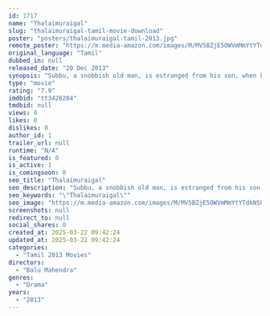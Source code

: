 ```yaml
---
id: 1717
name: "Thalaimuraigal"
slug: "thalaimuraigal-tamil-movie-download"
poster: "posters/thalaimuraigal-tamil-2013.jpg"
remote_poster: "https://m.media-amazon.com/images/M/MV5BZjE5OWVmMmYtYTdkNS00MTc2LWJiOTQtYTVhY2ZjNjU2MmRlXkEyXkFqcGdeQXVyMTEzNzg0Mjkx._V1_SX300.jpg"
original_language: "Tamil"
dubbed_in: null
released_date: "20 Dec 2013"
synopsis: "Subbu, a snobbish old man, is estranged from his son, when he marries a girl from another caste. But, his perspective on life begins to change, when his grandson comes to stay with him in the village."
type: "movie"
rating: "7.9"
imdbid: "tt3426284"
tmdbid: null
views: 0
likes: 0
dislikes: 0
author_id: 1
trailer_url: null
runtime: "N/A"
is_featured: 0
is_active: 1
is_comingsoon: 0
seo_title: "Thalaimuraigal"
seo_description: "Subbu, a snobbish old man, is estranged from his son, when he marries a girl from another caste. But, his perspective on life begins to change, when his grandson comes to stay with him in the village."
seo_keywords: "\"Thalaimuraigal\""
seo_image: "https://m.media-amazon.com/images/M/MV5BZjE5OWVmMmYtYTdkNS00MTc2LWJiOTQtYTVhY2ZjNjU2MmRlXkEyXkFqcGdeQXVyMTEzNzg0Mjkx._V1_SX300.jpg"
screenshots: null
redirect_to: null
social_shares: 0
created_at: 2025-03-22 09:42:24
updated_at: 2025-03-22 09:42:24
categories:
  - "Tamil 2013 Movies"
directors:
  - "Balu Mahendra"
genres:
  - "Drama"
years:
  - "2013"
---
```

